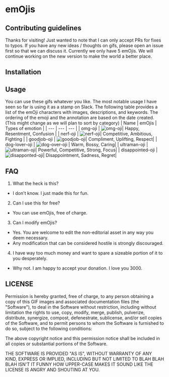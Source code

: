 # emOjis
## Contributing guidelines
Thanks for visiting! Just wanted to note that I can only accept PRs for fixes to typos.
If you have any new ideas / thoughts on gifs, please open an issue first so that we can discuss it. 
Currently we only have 5 emOjis. We will continue working on the new version to make the world a better place. 

## Installation

## Usage
You can use these gifs whatever you like. The most notable usage I have seen so far is using it as a stamp on Slack. 
The following table provides a list of the emOji characters with images, descriptions, and keywords. 
The ordering of the emoji and the annotation are based on the date created. (This might change as we will plan to sort by category)
| Name | emOjis | Types of emotion |
| --- | --- | --- |
| omg-oji | ![omg-oji](https://user-images.githubusercontent.com/67302360/183232942-19a9f75a-ac42-41ad-bd68-0849d0e25b91.gif)| Happy, Resentment, Confusion |
| nerf-oji | ![nerf-oji](https://user-images.githubusercontent.com/67302360/183232968-3d5c3651-3a3c-40a9-afe4-605cc4350e6b.gif)| Competitive, Ambitious, Fighting | 
| goodjob-oji |  ![goodjob-oji](https://user-images.githubusercontent.com/67302360/183232982-6d9dd266-94d8-4fc4-b141-ab60dbe66b11.gif)| Compliment, Uplifting, Respect|
| dog-lover-oji | ![dog-over-oji](https://user-images.githubusercontent.com/67302360/183232994-505121d9-788f-4ef7-8685-5c3ceb9a4e2a.gif) | Warm, Bossy, Caring|
| ultraman-oji | ![ultraman-oji](https://user-images.githubusercontent.com/67302360/185533908-363b9d75-3057-48ba-914a-091d658a3e02.gif)| Powerful, Competitive, Strong, Focus|
| disappointed-oji | ![disapponted-oji](https://user-images.githubusercontent.com/67302360/199214392-9ecd34c7-b466-42d3-ae6c-c41367f854c9.gif)| Disappointment, Sadness, Regret|



## FAQ
1) What the heck is this? 
 - I don't know. I just made this for fun.

2) Can I use this for free? 
 - You can use emOjis, free of charge. 

3) Can I modify emOjis? 
 - Yes. You are welcome to edit the non-editorial asset in any way you deem necessary.
 - Any modification that can be considered hostile is strongly discouraged.

4) I have way too much money and want to spare a sizeable portion of it to you desperately.
 - Why not. I am happy to accept your donation. I love you 3000.

## LICENSE
Permission is hereby granted, free of charge, to any person obtaining a copy of this GIF images and associated documentation files (the "Software"), to deal in the Software without restriction, including without limitation the rights to use, copy, modify, merge, publish, pulverize, distribute, synergize, compost, defenestrate, sublicense, and/or sell copies of the Software, and to permit persons to whom the Software is furnished to do so, subject to the following conditions:

The above copyright notice and this permission notice shall be included in all copies or substantial portions of the Software.

THE SOFTWARE IS PROVIDED "AS IS", WITHOUT WARRANTY OF ANY KIND, EXPRESS OR IMPLIED, INCLUDING BUT NOT LIMITED TO BLAH BLAH BLAH ISN'T IT FUNNY HOW UPPER-CASE MAKES IT SOUND LIKE THE LICENSE IS ANGRY AND SHOUTING AT YOU.
